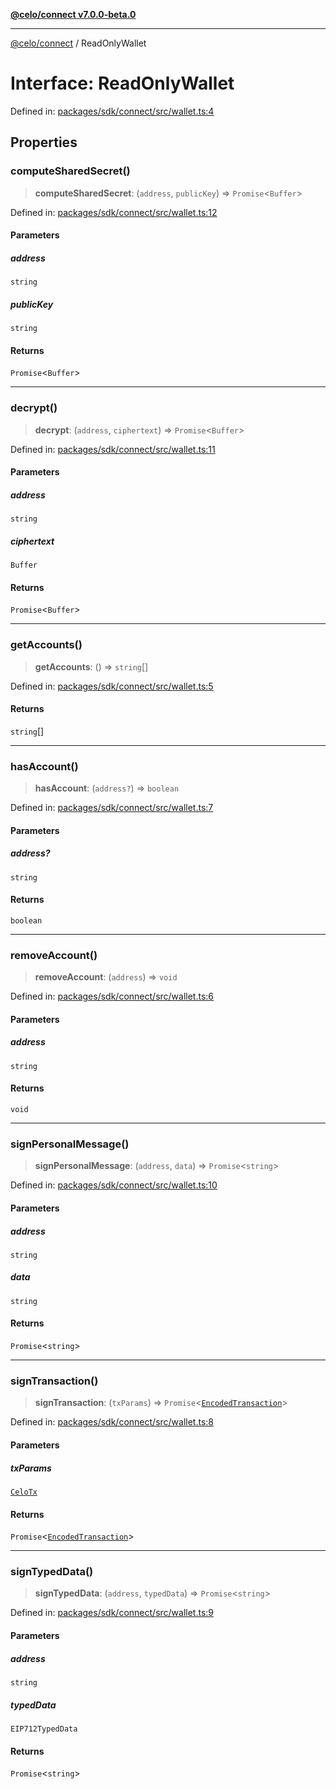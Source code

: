 [**@celo/connect v7.0.0-beta.0**](../README.md)

***

[@celo/connect](../globals.md) / ReadOnlyWallet

# Interface: ReadOnlyWallet

Defined in: [packages/sdk/connect/src/wallet.ts:4](https://github.com/celo-org/developer-tooling/blob/master/packages/sdk/connect/src/wallet.ts#L4)

## Properties

### computeSharedSecret()

> **computeSharedSecret**: (`address`, `publicKey`) => `Promise`\<`Buffer`\>

Defined in: [packages/sdk/connect/src/wallet.ts:12](https://github.com/celo-org/developer-tooling/blob/master/packages/sdk/connect/src/wallet.ts#L12)

#### Parameters

##### address

`string`

##### publicKey

`string`

#### Returns

`Promise`\<`Buffer`\>

***

### decrypt()

> **decrypt**: (`address`, `ciphertext`) => `Promise`\<`Buffer`\>

Defined in: [packages/sdk/connect/src/wallet.ts:11](https://github.com/celo-org/developer-tooling/blob/master/packages/sdk/connect/src/wallet.ts#L11)

#### Parameters

##### address

`string`

##### ciphertext

`Buffer`

#### Returns

`Promise`\<`Buffer`\>

***

### getAccounts()

> **getAccounts**: () => `string`[]

Defined in: [packages/sdk/connect/src/wallet.ts:5](https://github.com/celo-org/developer-tooling/blob/master/packages/sdk/connect/src/wallet.ts#L5)

#### Returns

`string`[]

***

### hasAccount()

> **hasAccount**: (`address?`) => `boolean`

Defined in: [packages/sdk/connect/src/wallet.ts:7](https://github.com/celo-org/developer-tooling/blob/master/packages/sdk/connect/src/wallet.ts#L7)

#### Parameters

##### address?

`string`

#### Returns

`boolean`

***

### removeAccount()

> **removeAccount**: (`address`) => `void`

Defined in: [packages/sdk/connect/src/wallet.ts:6](https://github.com/celo-org/developer-tooling/blob/master/packages/sdk/connect/src/wallet.ts#L6)

#### Parameters

##### address

`string`

#### Returns

`void`

***

### signPersonalMessage()

> **signPersonalMessage**: (`address`, `data`) => `Promise`\<`string`\>

Defined in: [packages/sdk/connect/src/wallet.ts:10](https://github.com/celo-org/developer-tooling/blob/master/packages/sdk/connect/src/wallet.ts#L10)

#### Parameters

##### address

`string`

##### data

`string`

#### Returns

`Promise`\<`string`\>

***

### signTransaction()

> **signTransaction**: (`txParams`) => `Promise`\<[`EncodedTransaction`](EncodedTransaction.md)\>

Defined in: [packages/sdk/connect/src/wallet.ts:8](https://github.com/celo-org/developer-tooling/blob/master/packages/sdk/connect/src/wallet.ts#L8)

#### Parameters

##### txParams

[`CeloTx`](../type-aliases/CeloTx.md)

#### Returns

`Promise`\<[`EncodedTransaction`](EncodedTransaction.md)\>

***

### signTypedData()

> **signTypedData**: (`address`, `typedData`) => `Promise`\<`string`\>

Defined in: [packages/sdk/connect/src/wallet.ts:9](https://github.com/celo-org/developer-tooling/blob/master/packages/sdk/connect/src/wallet.ts#L9)

#### Parameters

##### address

`string`

##### typedData

`EIP712TypedData`

#### Returns

`Promise`\<`string`\>
